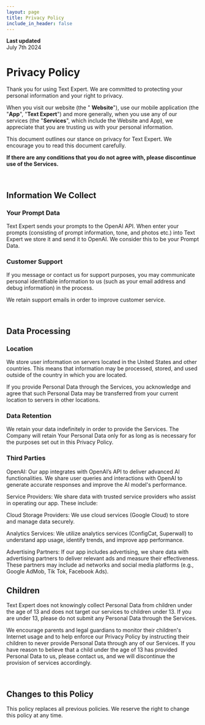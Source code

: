 ```yaml
---
layout: page
title: Privacy Policy
include_in_header: false
---
```


**Last updated**  
July 7th 2024

# Privacy Policy
Thank you for using Text Expert. We are committed to protecting your personal information and your right to privacy. 

When you visit our website (the " **Website**"), use our mobile application (the "**App**", "**Text Expert**") and more generally, when you use any of our services (the "**Services**", which include the Website and App), we appreciate that you are trusting us with your personal information. 

This document outlines our stance on privacy for Text Expert. We encourage you to read this document carefully. 

**If there are any conditions that you do not agree with, please discontinue use of the Services.** 

<br>

## Information We Collect

### Your Prompt Data 
Text Expert sends your prompts to the OpenAI API. When enter your prompts (consisting of prompt information, tone, and photos etc.) into Text Expert we store it and send it to OpenAI. We consider this to be your Prompt Data. 

### Customer Support 
If you message or contact us for support purposes, you may communicate personal identifiable information to us (such as your email address and debug information) in the process.

We retain support emails in order to improve customer service. 

<br>

## Data Processing

### Location
We store user information on servers located in the United States and other countries. This means that information may be processed, stored, and used outside of the country in which you are located.

If you provide Personal Data through the Services, you acknowledge and agree that such Personal Data may be transferred from your current location to servers in other locations.

### Data Retention
We retain your data indefinitely in order to provide the Services. The Company will retain Your Personal Data only for as long as is necessary for the purposes set out in this Privacy Policy.

### Third Parties
OpenAI: Our app integrates with OpenAI’s API to deliver advanced AI functionalities. We share user queries and interactions with OpenAI to generate accurate responses and improve the AI model's performance.

Service Providers: We share data with trusted service providers who assist in operating our app. These include:

Cloud Storage Providers: We use cloud services (Google Cloud) to store and manage data securely.

Analytics Services: We utilize analytics services (ConfigCat, Superwall) to understand app usage, identify trends, and improve app performance.

Advertising Partners: If our app includes advertising, we share data with advertising partners to deliver relevant ads and measure their effectiveness. These partners may include ad networks and social media platforms (e.g., Google AdMob, Tik Tok, Facebook Ads).

## Children
Text Expert does not knowingly collect Personal Data from children under the age of 13 and does not target our services to children under 13. If you are under 13, please do not submit any Personal Data through the Services. 

We encourage parents and legal guardians to monitor their children's Internet usage and to help enforce our Privacy Policy by instructing their children to never provide Personal Data through any of our Services. If you have reason to believe that a child under the age of 13 has provided Personal Data to us, please contact us, and we will discontinue the provision of services accordingly. 

<br>

## Changes to this Policy
This policy replaces all previous policies. We reserve the right to change this policy at any time.
